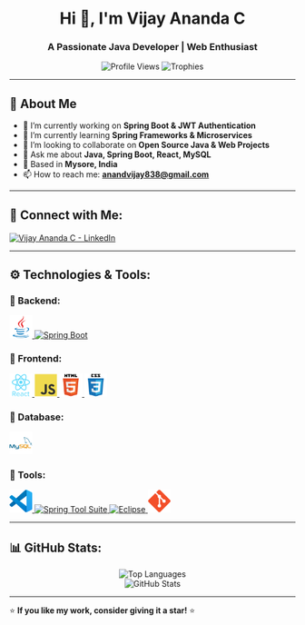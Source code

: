 <h1 align="center">Hi 👋, I'm Vijay Ananda C</h1>
<h3 align="center">A Passionate Java Developer | Web Enthusiast</h3>

<p align="center">
  <img src="https://komarev.com/ghpvc/?username=vijay-10&label=Profile%20Views&color=0e75b6&style=flat" alt="Profile Views" />
  <img src="https://github-profile-trophy.vercel.app/?username=vijay-10&theme=onedark&no-frame=true&margin-w=15" alt="Trophies" />
</p>

---

## 🚀 About Me
- 🔭 I’m currently working on **Spring Boot & JWT Authentication**
- 🌱 I’m currently learning **Spring Frameworks & Microservices**
- 👯 I’m looking to collaborate on **Open Source Java & Web Projects**
- 💬 Ask me about **Java, Spring Boot, React, MySQL**
- 📍 Based in **Mysore, India**
- 📫 How to reach me: **anandvijay838@gmail.com**

---

## 📲 Connect with Me:
<p align="left">
  <a href="https://linkedin.com/in/vijay-ananda-c" target="_blank">
    <img align="center" src="https://raw.githubusercontent.com/rahuldkjain/github-profile-readme-generator/master/src/images/icons/Social/linked-in-alt.svg" alt="Vijay Ananda C - LinkedIn" height="30" width="40" />
  </a>
</p>

---

## ⚙️ Technologies & Tools:

### 🔹 Backend:
<p align="left">
  <a href="https://www.java.com" target="_blank" rel="noreferrer">
    <img src="https://raw.githubusercontent.com/devicons/devicon/master/icons/java/java-original.svg" alt="Java" width="40" height="40"/>
  </a>
  <a href="https://spring.io/" target="_blank" rel="noreferrer">
    <img src="https://www.vectorlogo.zone/logos/springio/springio-icon.svg" alt="Spring Boot" width="40" height="40"/>
  </a>

</p>

### 🔹 Frontend:
<p align="left">
  <a href="https://reactjs.org/" target="_blank" rel="noreferrer">
    <img src="https://raw.githubusercontent.com/devicons/devicon/master/icons/react/react-original-wordmark.svg" alt="React" width="40" height="40"/>
  </a>
  <a href="https://developer.mozilla.org/en-US/docs/Web/JavaScript" target="_blank" rel="noreferrer">
    <img src="https://raw.githubusercontent.com/devicons/devicon/master/icons/javascript/javascript-original.svg" alt="JavaScript" width="40" height="40"/>
  </a>
  <a href="https://www.w3.org/html/" target="_blank" rel="noreferrer">
    <img src="https://raw.githubusercontent.com/devicons/devicon/master/icons/html5/html5-original-wordmark.svg" alt="HTML5" width="40" height="40"/>
  </a>
  <a href="https://www.w3schools.com/css/" target="_blank" rel="noreferrer">
    <img src="https://raw.githubusercontent.com/devicons/devicon/master/icons/css3/css3-original-wordmark.svg" alt="CSS3" width="40" height="40"/>
  </a>
</p>

### 🔹 Database:
<p align="left">
  <a href="https://www.mysql.com/" target="_blank" rel="noreferrer">
    <img src="https://raw.githubusercontent.com/devicons/devicon/master/icons/mysql/mysql-original-wordmark.svg" alt="MySQL" width="40" height="40"/>
  </a>
</p>

### 🔹 Tools:
<p align="left">
  <a href="https://code.visualstudio.com/" target="_blank" rel="noreferrer">
    <img src="https://raw.githubusercontent.com/devicons/devicon/master/icons/vscode/vscode-original.svg" alt="VS Code" width="40" height="40"/>
  </a>
  <a href="https://spring.io/tools" target="_blank" rel="noreferrer">
    <img src="https://upload.wikimedia.org/wikipedia/commons/3/39/Spring_Framework_Logo_2018.svg" alt="Spring Tool Suite" width="40" height="40"/>
  </a>
  <a href="https://www.eclipse.org/" target="_blank" rel="noreferrer">
    <img src="https://upload.wikimedia.org/wikipedia/commons/d/d0/Eclipse-Luna-Logo.svg" alt="Eclipse" width="40" height="40"/>
  </a>
  <a href="https://git-scm.com/" target="_blank" rel="noreferrer">
    <img src="https://raw.githubusercontent.com/devicons/devicon/master/icons/git/git-original.svg" alt="Git" width="40" height="40"/>
  </a>
</p>

---

## 📊 GitHub Stats:
<p align="center">
  <img src="https://github-readme-stats.vercel.app/api/top-langs?username=vijay-10&show_icons=true&locale=en&layout=compact&theme=radical" alt="Top Languages" />
  <br />
  <img src="https://github-readme-stats.vercel.app/api?username=vijay-10&show_icons=true&locale=en&theme=radical" alt="GitHub Stats" />
</p>

---

⭐ **If you like my work, consider giving it a star!** ⭐
